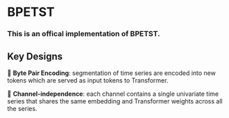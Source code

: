 # BPETST

### This is an offical implementation of BPETST.

## Key Designs

:star2: **Byte Pair Encoding**: segmentation of time series are encoded into new tokens which are served as input tokens to Transformer.

:star2: **Channel-independence**: each channel contains a single univariate time series that shares the same embedding and Transformer weights across all the series.

